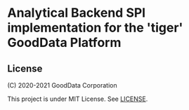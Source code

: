 # Analytical Backend SPI implementation for the 'tiger' GoodData Platform

## License

(C) 2020-2021 GoodData Corporation

This project is under MIT License. See [LICENSE](LICENSE).
